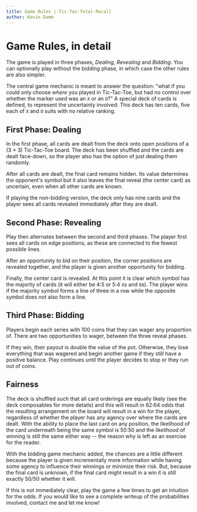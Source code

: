 ```yaml
---
title: Game Rules | Tic-Tac-Total-Recall
author: Kevin Damm
---
```


<!--
Copyright (c) 2025 Kevin Damm
MIT License

Permission is hereby granted, free of charge, to any person obtaining a copy
of this software and associated documentation files (the "Software"), to deal
in the Software without restriction, including without limitation the rights
to use, copy, modify, merge, publish, distribute, sublicense, and/or sell
copies of the Software, and to permit persons to whom the Software is
furnished to do so, subject to the following conditions:

The above copyright notice and this permission notice shall be included in all
copies or substantial portions of the Software.

THE SOFTWARE IS PROVIDED "AS IS", WITHOUT WARRANTY OF ANY KIND, EXPRESS OR
IMPLIED, INCLUDING BUT NOT LIMITED TO THE WARRANTIES OF MERCHANTABILITY,
FITNESS FOR A PARTICULAR PURPOSE AND NONINFRINGEMENT. IN NO EVENT SHALL THE
AUTHORS OR COPYRIGHT HOLDERS BE LIABLE FOR ANY CLAIM, DAMAGES OR OTHER
LIABILITY, WHETHER IN AN ACTION OF CONTRACT, TORT OR OTHERWISE, ARISING FROM,
OUT OF OR IN CONNECTION WITH THE SOFTWARE OR THE USE OR OTHER DEALINGS IN THE
SOFTWARE.
-->

# Game Rules, in detail

The game is played in three phases, *Dealing*, *Revealing* and *Bidding*.  You
can optionally play without the bidding phase, in which case the other rules are
also simpler.

The central game mechanic is meant to answer the question: "what if you could
only choose *where* you played in Tic-Tac-Toe, but had no control over whether
the marker used was an `X` or an `O`?"  A special deck of cards is defined, to
represent the uncertainty involved.  This deck has ten cards, five each of `X`
and `O` suits with no relative ranking.


## First Phase: Dealing

In the first phase, all cards are dealt from the deck onto open positions of a
(3 &times; 3) Tic-Tac-Toe board.  The deck has been shuffled and the cards are
dealt face-down, so the player also has the option of just dealing them randomly.

After all cards are dealt, the final card remains hidden.  Its value determines
the opponent's symbol but it also leaves the final reveal (the center card) as
uncertain, even when all other cards are known.

If playing the non-bidding version, the deck only has nine cards and the player
sees all cards revealed immediately after they are dealt.


## Second Phase: Revealing

Play then alternates between the second and third phases.  The player first sees
all cards on edge positions, as these are connected to the fewest possible lines.

After an opportunity to bid on their position, the corner positions are revealed
together, and the player is given another opportunity for bidding.

Finally, the center card is revealed.  At this point it is clear which symbol
has the majority of cards (it will either be 4:5 or 5:4 `X`s and `O`s).
The player wins if the majority symbol forms a line of three in a row while the
opposite symbol does not also form a line.


## Third Phase: Bidding

Players begin each series with 100 coins that they can wager any proportion of.
There are two opportunities to wager, between the three reveal phases.

If they win, their payout is double the value of the pot.  Otherwise, they lose
everything that was wagered and begin another game if they still have a positive
balance.  Play continues until the player decides to stop or they run out of coins.


## Fairness

The deck is shuffled such that all card orderings are equally likely (see the
deck composables for more details) and this will result in 62:64 odds that the
resulting arrangement on the board will result in a win for the player,
regardless of whether the player has any agency over where the cards are dealt.
With the ability to place the last card on any position, the likelihood of the
card underneath being the same symbol is 50:50 and the likelihood of winning is
still the same either way -- the reason why is left as an exercise for the
reader.

With the bidding game mechanic added, the chances are a little different because
the player is given incrementally more information while having some agency to
influence their winnings or minimize their risk.  But, because the final card is
unknown, if the final card might result in a win it is still exactly 50/50
whether it will.

If this is not immediately clear, play the game a few times to get an intuition
for the odds.  If you would like to see a complete writeup of the probabilities
involved, contact me and let me know!
